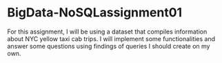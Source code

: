 # BigData-NoSQLassignment01
For this assignment, I will be using a dataset that compiles information about NYC yellow taxi cab trips. I will implement some functionalities and answer some questions using findings of queries I should create on my own. 
